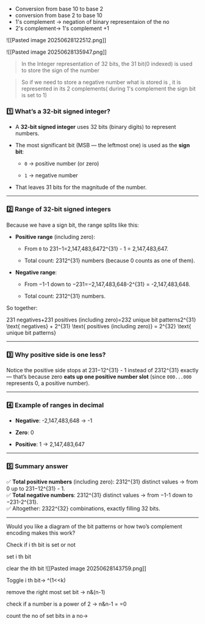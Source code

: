 - Conversion from base 10 to base 2
- conversion from base 2 to base 10
- 1's complement -> negation of binary representaion of the no
- 2's complement-> 1's complement +1


![[Pasted image 20250628122512.png]]


![[Pasted image 20250628135947.png]] 


> In the Integer representation of 32 bits, the 31 bit(0 indexed) is used to store the sign of the number


>So if we need to store a negative number what is stored is , it is represented in its 2 complements( during 1's complement the sign bit is set to 1)



### 1️⃣ What’s a 32-bit signed integer?

- A **32-bit signed integer** uses 32 bits (binary digits) to represent numbers.
    
- The most significant bit (MSB — the leftmost one) is used as the **sign bit**:
    
    - `0` → positive number (or zero)
        
    - `1` → negative number
        
- That leaves 31 bits for the magnitude of the number.
    

---

### 2️⃣ Range of 32-bit signed integers

Because we have a sign bit, the range splits like this:

- **Positive range** (including zero):
    
    - From `0` to 231−1=2,147,483,6472^{31} - 1 = 2,147,483,647.
        
    - Total count: 2312^{31} numbers (because 0 counts as one of them).
        
- **Negative range**:
    
    - From −1-1 down to −231=−2,147,483,648-2^{31} = -2,147,483,648.
        
    - Total count: 2312^{31} numbers.
        

So together:

231 negatives+231 positives (including zero)=232 unique bit patterns2^{31} \text{ negatives} + 2^{31} \text{ positives (including zero)} = 2^{32} \text{ unique bit patterns}

---

### 3️⃣ Why positive side is one less?

Notice the positive side stops at 231−12^{31} - 1 instead of 2312^{31} exactly — that’s because zero **eats up one positive number slot** (since `000...000` represents 0, a positive number).

---

### 4️⃣ Example of ranges in decimal

- **Negative**: -2,147,483,648 → -1
    
- **Zero**: 0
    
- **Positive**: 1 → 2,147,483,647
    

---

### 5️⃣ Summary answer

✅ **Total positive numbers** (including zero): 2312^{31} distinct values → from 0 up to 231−12^{31} - 1.  
✅ **Total negative numbers**: 2312^{31} distinct values → from −1-1 down to −231-2^{31}.  
✅ Altogether: 2322^{32} combinations, exactly filling 32 bits.

---

Would you like a diagram of the bit patterns or how two’s complement encoding makes this work?


Check if i th bit is set or not

set i th bit

clear the ith bit
	![[Pasted image 20250628143759.png]]

Toggle i th bit-> ^(1<<k)

remove the right most set bit -> n&(n-1)

check if a number is a power of 2 -> n&n-1 = =0

count the no of set bits in a no-> 